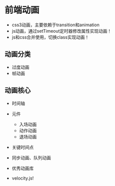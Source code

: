 # 前端动画

- css3动画，主要依赖于transition和animation
- js动画，通过setTimeout定时器修改属性实现动画！
- js和css合并使用，切换class实现动画！

## 动画分类
- 过度动画
- 帧动画

## 动画核心
- 时间轴
- 元件
    - 入场动画
    - 动作动画
    - 退场动画
- 关键时间点
- 同步动画、队列动画

- 优秀动画库
- velocity.js!


